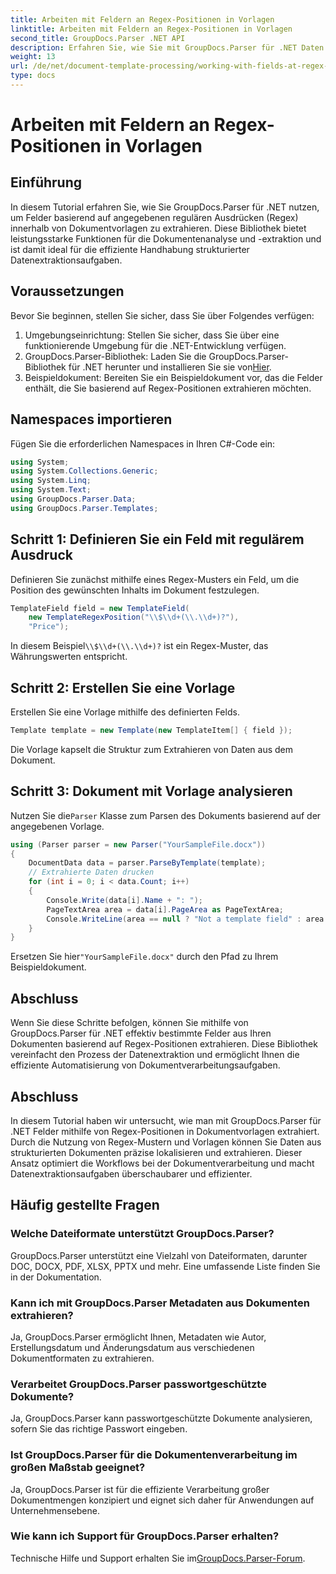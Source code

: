 ```yaml
---
title: Arbeiten mit Feldern an Regex-Positionen in Vorlagen
linktitle: Arbeiten mit Feldern an Regex-Positionen in Vorlagen
second_title: GroupDocs.Parser .NET API
description: Erfahren Sie, wie Sie mit GroupDocs.Parser für .NET Daten aus Dokumentvorlagen mithilfe von Regex-Positionen extrahieren. Automatisieren Sie Ihre Datenextraktionsaufgaben effizient.
weight: 13
url: /de/net/document-template-processing/working-with-fields-at-regex-positions-in-templates/
type: docs
---
```

# Arbeiten mit Feldern an Regex-Positionen in Vorlagen

## Einführung
In diesem Tutorial erfahren Sie, wie Sie GroupDocs.Parser für .NET nutzen, um Felder basierend auf angegebenen regulären Ausdrücken (Regex) innerhalb von Dokumentvorlagen zu extrahieren. Diese Bibliothek bietet leistungsstarke Funktionen für die Dokumentenanalyse und -extraktion und ist damit ideal für die effiziente Handhabung strukturierter Datenextraktionsaufgaben.
## Voraussetzungen
Bevor Sie beginnen, stellen Sie sicher, dass Sie über Folgendes verfügen:
1. Umgebungseinrichtung: Stellen Sie sicher, dass Sie über eine funktionierende Umgebung für die .NET-Entwicklung verfügen.
2.  GroupDocs.Parser-Bibliothek: Laden Sie die GroupDocs.Parser-Bibliothek für .NET herunter und installieren Sie sie von[Hier](https://releases.groupdocs.com/parser/net/).
3. Beispieldokument: Bereiten Sie ein Beispieldokument vor, das die Felder enthält, die Sie basierend auf Regex-Positionen extrahieren möchten.

## Namespaces importieren
Fügen Sie die erforderlichen Namespaces in Ihren C#-Code ein:
```csharp
using System;
using System.Collections.Generic;
using System.Linq;
using System.Text;
using GroupDocs.Parser.Data;
using GroupDocs.Parser.Templates;
```
## Schritt 1: Definieren Sie ein Feld mit regulärem Ausdruck
Definieren Sie zunächst mithilfe eines Regex-Musters ein Feld, um die Position des gewünschten Inhalts im Dokument festzulegen.
```csharp
TemplateField field = new TemplateField(
    new TemplateRegexPosition("\\$\\d+(\\.\\d+)?"),
    "Price");
```
 In diesem Beispiel`\\$\\d+(\\.\\d+)?` ist ein Regex-Muster, das Währungswerten entspricht.
## Schritt 2: Erstellen Sie eine Vorlage
Erstellen Sie eine Vorlage mithilfe des definierten Felds.
```csharp
Template template = new Template(new TemplateItem[] { field });
```
Die Vorlage kapselt die Struktur zum Extrahieren von Daten aus dem Dokument.
## Schritt 3: Dokument mit Vorlage analysieren
 Nutzen Sie die`Parser` Klasse zum Parsen des Dokuments basierend auf der angegebenen Vorlage.
```csharp
using (Parser parser = new Parser("YourSampleFile.docx"))
{
    DocumentData data = parser.ParseByTemplate(template);
    // Extrahierte Daten drucken
    for (int i = 0; i < data.Count; i++)
    {
        Console.Write(data[i].Name + ": ");
        PageTextArea area = data[i].PageArea as PageTextArea;
        Console.WriteLine(area == null ? "Not a template field" : area.Text);
    }
}
```
 Ersetzen Sie hier`"YourSampleFile.docx"` durch den Pfad zu Ihrem Beispieldokument.

## Abschluss
Wenn Sie diese Schritte befolgen, können Sie mithilfe von GroupDocs.Parser für .NET effektiv bestimmte Felder aus Ihren Dokumenten basierend auf Regex-Positionen extrahieren. Diese Bibliothek vereinfacht den Prozess der Datenextraktion und ermöglicht Ihnen die effiziente Automatisierung von Dokumentverarbeitungsaufgaben.

## Abschluss
In diesem Tutorial haben wir untersucht, wie man mit GroupDocs.Parser für .NET Felder mithilfe von Regex-Positionen in Dokumentvorlagen extrahiert. Durch die Nutzung von Regex-Mustern und Vorlagen können Sie Daten aus strukturierten Dokumenten präzise lokalisieren und extrahieren. Dieser Ansatz optimiert die Workflows bei der Dokumentverarbeitung und macht Datenextraktionsaufgaben überschaubarer und effizienter.

## Häufig gestellte Fragen
### Welche Dateiformate unterstützt GroupDocs.Parser?
GroupDocs.Parser unterstützt eine Vielzahl von Dateiformaten, darunter DOC, DOCX, PDF, XLSX, PPTX und mehr. Eine umfassende Liste finden Sie in der Dokumentation.
### Kann ich mit GroupDocs.Parser Metadaten aus Dokumenten extrahieren?
Ja, GroupDocs.Parser ermöglicht Ihnen, Metadaten wie Autor, Erstellungsdatum und Änderungsdatum aus verschiedenen Dokumentformaten zu extrahieren.
### Verarbeitet GroupDocs.Parser passwortgeschützte Dokumente?
Ja, GroupDocs.Parser kann passwortgeschützte Dokumente analysieren, sofern Sie das richtige Passwort eingeben.
### Ist GroupDocs.Parser für die Dokumentenverarbeitung im großen Maßstab geeignet?
Ja, GroupDocs.Parser ist für die effiziente Verarbeitung großer Dokumentmengen konzipiert und eignet sich daher für Anwendungen auf Unternehmensebene.
### Wie kann ich Support für GroupDocs.Parser erhalten?
 Technische Hilfe und Support erhalten Sie im[GroupDocs.Parser-Forum](https://forum.groupdocs.com/c/parser/17).